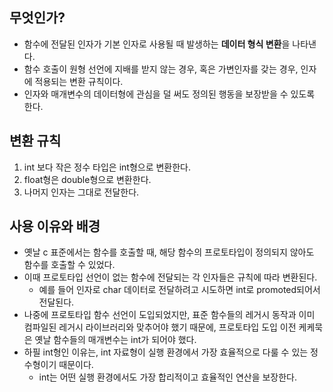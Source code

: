 ##  무엇인가?
- 함수에 전달된 인자가 기본 인자로 사용될 때 발생하는 **데이터 형식 변환**을 나타낸다.
- 함수 호출이 원형 선언에 지배를 받지 않는 경우, 혹은 가변인자를 갖는 경우, 인자에 적용되는 변환 규칙이다.
- 인자와 매개변수의 데이터형에 관심을 덜 써도 정의된 행동을 보장받을 수 있도록 한다.
## 변환 규칙
1. int 보다 작은 정수 타입은 int형으로 변환한다.
2. float형은 double형으로 변환한다.
3. 나머지 인자는 그대로 전달한다.

## 사용 이유와 배경
- 옛날 c 표준에서는 함수를 호출할 때, 해당 함수의 프로토타입이 정의되지 않아도 함수를 호출할 수 있었다.
- 이때 프로토타입 선언이 없는 함수에 전달되는 각 인자들은 규칙에 따라 변환된다.
	- 예를 들어 인자로 char 데이터로 전달하려고 시도하면 int로 promoted되어서 전달된다.
- 나중에 프로토타입 함수 선언이 도입되었지만, 표준 함수들의 레거시 동작과 이미 컴파일된 레거시 라이브러리와 맞추어야 했기 때문에, 프로토타입 도입 이전 케케묵은 옛날 함수들의 매개변수는 int가 되어야 했다.
- 하필 int형인 이유는, int 자료형이 실행 환경에서 가장 효율적으로 다룰 수 있는 정수형이기 때문이다.
	- int는 어떤 실행 환경에서도 가장 합리적이고 효율적인 연산을 보장한다.